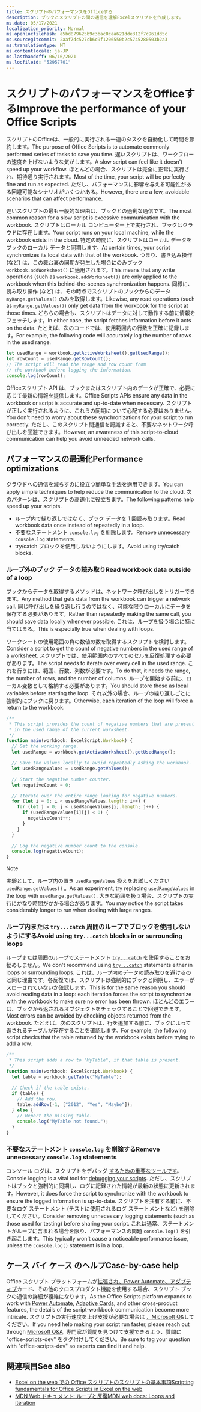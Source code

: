 ```yaml
---
title: スクリプトのパフォーマンスをOfficeする
description: ブックとスクリプトの間の通信を理解Excelスクリプトを作成します。
ms.date: 05/17/2021
localization_priority: Normal
ms.openlocfilehash: a5bd879625b9c3bac0caa621dde312f7c961dd5c
ms.sourcegitcommit: 2aaf7dc527cb6c9f1206550b2c5745280503b2a3
ms.translationtype: MT
ms.contentlocale: ja-JP
ms.lasthandoff: 06/16/2021
ms.locfileid: "52957701"
---
```

# <a name="improve-the-performance-of-your-office-scripts"></a><span data-ttu-id="a160f-103">スクリプトのパフォーマンスをOfficeする</span><span class="sxs-lookup"><span data-stu-id="a160f-103">Improve the performance of your Office Scripts</span></span>

<span data-ttu-id="a160f-104">スクリプトのOfficeは、一般的に実行される一連のタスクを自動化して時間を節約します。</span><span class="sxs-lookup"><span data-stu-id="a160f-104">The purpose of Office Scripts is to automate commonly performed series of tasks to save you time.</span></span> <span data-ttu-id="a160f-105">遅いスクリプトは、ワークフローの速度を上げないような気がします。</span><span class="sxs-lookup"><span data-stu-id="a160f-105">A slow script can feel like it doesn't speed up your workflow.</span></span> <span data-ttu-id="a160f-106">ほとんどの場合、スクリプトは完全に正常に実行され、期待通り実行されます。</span><span class="sxs-lookup"><span data-stu-id="a160f-106">Most of the time, your script will be perfectly fine and run as expected.</span></span> <span data-ttu-id="a160f-107">ただし、パフォーマンスに影響を与える可能性がある回避可能なシナリオがいくつかある。</span><span class="sxs-lookup"><span data-stu-id="a160f-107">However, there are a few, avoidable scenarios that can affect performance.</span></span>

<span data-ttu-id="a160f-108">遅いスクリプトの最も一般的な理由は、ブックとの過剰な通信です。</span><span class="sxs-lookup"><span data-stu-id="a160f-108">The most common reason for a slow script is excessive communication with the workbook.</span></span> <span data-ttu-id="a160f-109">スクリプトはローカル コンピューター上で実行され、ブックはクラウドに存在します。</span><span class="sxs-lookup"><span data-stu-id="a160f-109">Your script runs on your local machine, while the workbook exists in the cloud.</span></span> <span data-ttu-id="a160f-110">特定の時間に、スクリプトはローカル データをブックのローカル データと同期します。</span><span class="sxs-lookup"><span data-stu-id="a160f-110">At certain times, your script synchronizes its local data with that of the workbook.</span></span> <span data-ttu-id="a160f-111">つまり、書き込み操作 (など) は、この舞台裏の同期が発生した場合にのみブック `workbook.addWorksheet()` に適用されます。</span><span class="sxs-lookup"><span data-stu-id="a160f-111">This means that any write operations (such as `workbook.addWorksheet()`) are only applied to the workbook when this behind-the-scenes synchronization happens.</span></span> <span data-ttu-id="a160f-112">同様に、読み取り操作 (など) は、その時点でスクリプトのブックからのデータ `myRange.getValues()` のみを取得します。</span><span class="sxs-lookup"><span data-stu-id="a160f-112">Likewise, any read operations (such as `myRange.getValues()`) only get data from the workbook for the script at those times.</span></span> <span data-ttu-id="a160f-113">どちらの場合も、スクリプトはデータに対して動作する前に情報をフェッチします。</span><span class="sxs-lookup"><span data-stu-id="a160f-113">In either case, the script fetches information before it acts on the data.</span></span> <span data-ttu-id="a160f-114">たとえば、次のコードでは、使用範囲内の行数を正確に記録します。</span><span class="sxs-lookup"><span data-stu-id="a160f-114">For example, the following code will accurately log the number of rows in the used range.</span></span>

```TypeScript
let usedRange = workbook.getActiveWorksheet().getUsedRange();
let rowCount = usedRange.getRowCount();
// The script will read the range and row count from
// the workbook before logging the information.
console.log(rowCount);
```

<span data-ttu-id="a160f-115">Officeスクリプト API は、ブックまたはスクリプト内のデータが正確で、必要に応じて最新の情報を提供します。</span><span class="sxs-lookup"><span data-stu-id="a160f-115">Office Scripts APIs ensure any data in the workbook or script is accurate and up-to-date when necessary.</span></span> <span data-ttu-id="a160f-116">スクリプトが正しく実行されるように、これらの同期について心配する必要はありません。</span><span class="sxs-lookup"><span data-stu-id="a160f-116">You don't need to worry about these synchronizations for your script to run correctly.</span></span> <span data-ttu-id="a160f-117">ただし、このスクリプト間通信を認識すると、不要なネットワーク呼び出しを回避できます。</span><span class="sxs-lookup"><span data-stu-id="a160f-117">However, an awareness of this script-to-cloud communication can help you avoid unneeded network calls.</span></span>

## <a name="performance-optimizations"></a><span data-ttu-id="a160f-118">パフォーマンスの最適化</span><span class="sxs-lookup"><span data-stu-id="a160f-118">Performance optimizations</span></span>

<span data-ttu-id="a160f-119">クラウドへの通信を減らすのに役立つ簡単な手法を適用できます。</span><span class="sxs-lookup"><span data-stu-id="a160f-119">You can apply simple techniques to help reduce the communication to the cloud.</span></span> <span data-ttu-id="a160f-120">次のパターンは、スクリプトの高速化に役立ちます。</span><span class="sxs-lookup"><span data-stu-id="a160f-120">The following patterns help speed up your scripts.</span></span>

- <span data-ttu-id="a160f-121">ループ内で繰り返しではなく、ブック データを 1 回読み取ります。</span><span class="sxs-lookup"><span data-stu-id="a160f-121">Read workbook data once instead of repeatedly in a loop.</span></span>
- <span data-ttu-id="a160f-122">不要なステートメント `console.log` を削除します。</span><span class="sxs-lookup"><span data-stu-id="a160f-122">Remove unnecessary `console.log` statements.</span></span>
- <span data-ttu-id="a160f-123">try/catch ブロックを使用しないようにします。</span><span class="sxs-lookup"><span data-stu-id="a160f-123">Avoid using try/catch blocks.</span></span>

### <a name="read-workbook-data-outside-of-a-loop"></a><span data-ttu-id="a160f-124">ループ外のブック データの読み取り</span><span class="sxs-lookup"><span data-stu-id="a160f-124">Read workbook data outside of a loop</span></span>

<span data-ttu-id="a160f-125">ブックからデータを取得するメソッドは、ネットワーク呼び出しをトリガーできます。</span><span class="sxs-lookup"><span data-stu-id="a160f-125">Any method that gets data from the workbook can trigger a network call.</span></span> <span data-ttu-id="a160f-126">同じ呼び出しを繰り返し行うのではなく、可能な限りローカルにデータを保存する必要があります。</span><span class="sxs-lookup"><span data-stu-id="a160f-126">Rather than repeatedly making the same call, you should save data locally whenever possible.</span></span> <span data-ttu-id="a160f-127">これは、ループを扱う場合に特に当てはまる。</span><span class="sxs-lookup"><span data-stu-id="a160f-127">This is especially true when dealing with loops.</span></span>

<span data-ttu-id="a160f-128">ワークシートの使用範囲の負の数値の数を取得するスクリプトを検討します。</span><span class="sxs-lookup"><span data-stu-id="a160f-128">Consider a script to get the count of negative numbers in the used range of a worksheet.</span></span> <span data-ttu-id="a160f-129">スクリプトでは、使用範囲内のすべてのセルを反復処理する必要があります。</span><span class="sxs-lookup"><span data-stu-id="a160f-129">The script needs to iterate over every cell in the used range.</span></span> <span data-ttu-id="a160f-130">これを行うには、範囲、行数、列数が必要です。</span><span class="sxs-lookup"><span data-stu-id="a160f-130">To do that, it needs the range, the number of rows, and the number of columns.</span></span> <span data-ttu-id="a160f-131">ループを開始する前に、ローカル変数として格納する必要があります。</span><span class="sxs-lookup"><span data-stu-id="a160f-131">You should store those as local variables before starting the loop.</span></span> <span data-ttu-id="a160f-132">それ以外の場合、ループの繰り返しごとに強制的にブックに戻ります。</span><span class="sxs-lookup"><span data-stu-id="a160f-132">Otherwise, each iteration of the loop will force a return to the workbook.</span></span>

```TypeScript
/**
 * This script provides the count of negative numbers that are present
 * in the used range of the current worksheet.
 */
function main(workbook: ExcelScript.Workbook) {
  // Get the working range.
  let usedRange = workbook.getActiveWorksheet().getUsedRange();

  // Save the values locally to avoid repeatedly asking the workbook.
  let usedRangeValues = usedRange.getValues();

  // Start the negative number counter.
  let negativeCount = 0;

  // Iterate over the entire range looking for negative numbers.
  for (let i = 0; i < usedRangeValues.length; i++) {
    for (let j = 0; j < usedRangeValues[i].length; j++) {
      if (usedRangeValues[i][j] < 0) {
        negativeCount++;
      }
    }
  }

  // Log the negative number count to the console.
  console.log(negativeCount);
}
```

> [!NOTE]
> <span data-ttu-id="a160f-133">実験として、ループ内の置き `usedRangeValues` 換えをお試しください `usedRange.getValues()` 。</span><span class="sxs-lookup"><span data-stu-id="a160f-133">As an experiment, try replacing `usedRangeValues` in the loop with `usedRange.getValues()`.</span></span> <span data-ttu-id="a160f-134">大きな範囲を扱う場合、スクリプトの実行にかなり時間がかかる場合があります。</span><span class="sxs-lookup"><span data-stu-id="a160f-134">You may notice the script takes considerably longer to run when dealing with large ranges.</span></span>

### <a name="avoid-using-trycatch-blocks-in-or-surrounding-loops"></a><span data-ttu-id="a160f-135">ループ内または `try...catch` 周囲のループでブロックを使用しないようにする</span><span class="sxs-lookup"><span data-stu-id="a160f-135">Avoid using `try...catch` blocks in or surrounding loops</span></span>

<span data-ttu-id="a160f-136">ループまたは周囲のループでステートメント [`try...catch`](https://developer.mozilla.org/docs/Web/JavaScript/Reference/Statements/try...catch) を使用することをお勧めしません。</span><span class="sxs-lookup"><span data-stu-id="a160f-136">We don't recommend using [`try...catch`](https://developer.mozilla.org/docs/Web/JavaScript/Reference/Statements/try...catch) statements either in loops or surrounding loops.</span></span> <span data-ttu-id="a160f-137">これは、ループ内のデータの読み取りを避けるのと同じ理由です。各反復では、スクリプトは強制的にブックと同期し、エラーがスローされていないか確認します。</span><span class="sxs-lookup"><span data-stu-id="a160f-137">This is for the same reason you should avoid reading data in a loop: each iteration forces the script to synchronize with the workbook to make sure no error has been thrown.</span></span> <span data-ttu-id="a160f-138">ほとんどのエラーは、ブックから返されるオブジェクトをチェックすることで回避できます。</span><span class="sxs-lookup"><span data-stu-id="a160f-138">Most errors can be avoided by checking objects returned from the workbook.</span></span> <span data-ttu-id="a160f-139">たとえば、次のスクリプトは、行を追加する前に、ブックによって返されるテーブルが存在することを確認します。</span><span class="sxs-lookup"><span data-stu-id="a160f-139">For example, the following script checks that the table returned by the workbook exists before trying to add a row.</span></span>

```TypeScript
/**
 * This script adds a row to "MyTable", if that table is present.
 */
function main(workbook: ExcelScript.Workbook) {
  let table = workbook.getTable("MyTable");

  // Check if the table exists.
  if (table) {
    // Add the row.
    table.addRow(-1, ["2012", "Yes", "Maybe"]);
  } else {
    // Report the missing table.
    console.log("MyTable not found.");
  }
}
```

### <a name="remove-unnecessary-consolelog-statements"></a><span data-ttu-id="a160f-140">不要なステートメント `console.log` を削除する</span><span class="sxs-lookup"><span data-stu-id="a160f-140">Remove unnecessary `console.log` statements</span></span>

<span data-ttu-id="a160f-141">コンソール ログは、スクリプトをデバッグ [するための重要なツールです](../testing/troubleshooting.md)。</span><span class="sxs-lookup"><span data-stu-id="a160f-141">Console logging is a vital tool for [debugging your scripts](../testing/troubleshooting.md).</span></span> <span data-ttu-id="a160f-142">ただし、スクリプトはブックと強制的に同期し、ログに記録された情報が最新の状態に更新されます。</span><span class="sxs-lookup"><span data-stu-id="a160f-142">However, it does force the script to synchronize with the workbook to ensure the logged information is up-to-date.</span></span> <span data-ttu-id="a160f-143">スクリプトを共有する前に、不要なログ ステートメント (テストに使用されるログ ステートメントなど) を削除してください。</span><span class="sxs-lookup"><span data-stu-id="a160f-143">Consider removing unnecessary logging statements (such as those used for testing) before sharing your script.</span></span> <span data-ttu-id="a160f-144">これは通常、ステートメントがループに含まれる場合を限り、パフォーマンスの問題 `console.log()` を引き起こします。</span><span class="sxs-lookup"><span data-stu-id="a160f-144">This typically won't cause a noticeable performance issue, unless the `console.log()` statement is in a loop.</span></span>

## <a name="case-by-case-help"></a><span data-ttu-id="a160f-145">ケース バイ ケース のヘルプ</span><span class="sxs-lookup"><span data-stu-id="a160f-145">Case-by-case help</span></span>

<span data-ttu-id="a160f-146">Office スクリプト プラットフォームが[拡張され、Power Automate、](https://flow.microsoft.com/)[アダプティブ](/adaptive-cards)カード、その他のクロスプロダクト機能を使用する場合、スクリプト ブックの通信の詳細が複雑になります。</span><span class="sxs-lookup"><span data-stu-id="a160f-146">As the Office Scripts platform expands to work with [Power Automate](https://flow.microsoft.com/), [Adaptive Cards](/adaptive-cards), and other cross-product features, the details of the script-workbook communication become more intricate.</span></span> <span data-ttu-id="a160f-147">スクリプトの実行速度を上げ支援が必要な場合は [、Microsoft Q](/answers/topics/office-scripts-excel-dev.html)&してください。</span><span class="sxs-lookup"><span data-stu-id="a160f-147">If you need help making your script run faster, please reach out through [Microsoft Q&A](/answers/topics/office-scripts-excel-dev.html).</span></span> <span data-ttu-id="a160f-148">専門家が質問を見つけて支援できるよう、質問に "office-scripts-dev" をタグ付けしてください。</span><span class="sxs-lookup"><span data-stu-id="a160f-148">Be sure to tag your question with "office-scripts-dev" so experts can find it and help.</span></span>

## <a name="see-also"></a><span data-ttu-id="a160f-149">関連項目</span><span class="sxs-lookup"><span data-stu-id="a160f-149">See also</span></span>

- [<span data-ttu-id="a160f-150">Excel on the web での Office スクリプトのスクリプトの基本事項</span><span class="sxs-lookup"><span data-stu-id="a160f-150">Scripting fundamentals for Office Scripts in Excel on the web</span></span>](scripting-fundamentals.md)
- [<span data-ttu-id="a160f-151">MDN Web ドキュメント: ループと反復</span><span class="sxs-lookup"><span data-stu-id="a160f-151">MDN web docs: Loops and iteration</span></span>](https://developer.mozilla.org/docs/Web/JavaScript/Guide/Loops_and_iteration)
